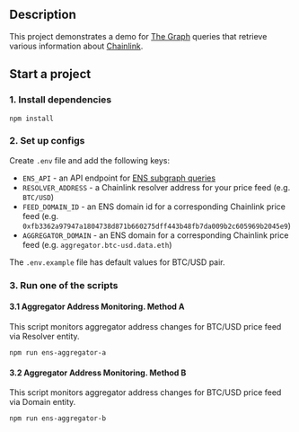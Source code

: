 ## Description

This project demonstrates a demo for [The Graph](https://thegraph.com) queries that retrieve various information about [Chainlink](http://chain.link).

## Start a project

### 1. Install dependencies
```
npm install
```

### 2. Set up configs

Create `.env` file and add the following keys:
 - `ENS_API` - an API endpoint for [ENS subgraph queries](https://thegraph.com/explorer/subgraph/ensdomains/ens)
 - `RESOLVER_ADDRESS` - a Chainlink resolver address for your price feed (e.g. `BTC/USD`)
 - `FEED_DOMAIN_ID` - an ENS domain id for a corresponding Chainlink price feed (e.g. `0xfb3362a97947a1804738d871b660275dff443b48fb7da009b2c605969b2045e9`)
 - `AGGREGATOR_DOMAIN` - an ENS domain for a corresponding Chainlink price feed (e.g. `aggregator.btc-usd.data.eth`)

The `.env.example` file has default values for BTC/USD pair.

### 3. Run one of the scripts

#### 3.1 Aggregator Address Monitoring. Method A

This script monitors aggregator address changes for BTC/USD price feed via Resolver entity.

```
npm run ens-aggregator-a
```

#### 3.2 Aggregator Address Monitoring. Method B

This script monitors aggregator address changes for BTC/USD price feed via Domain entity.

```
npm run ens-aggregator-b
```